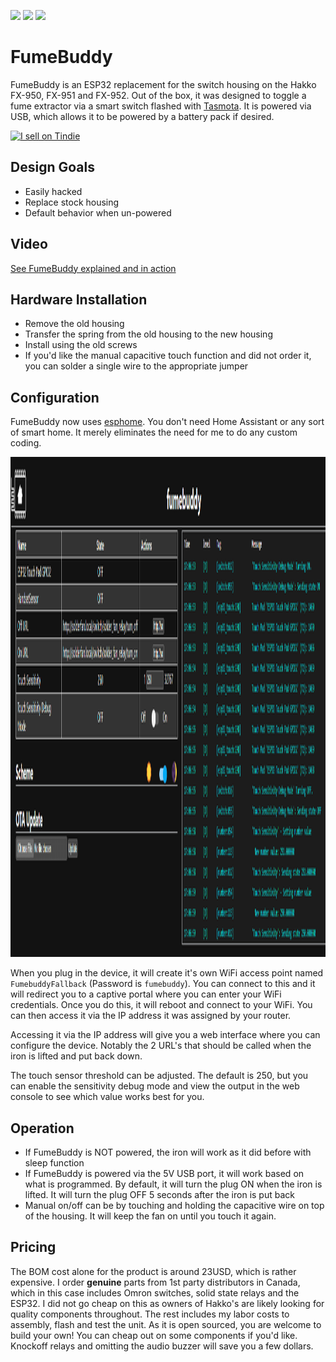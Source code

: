 <img src="https://github.com/gcormier/fumebuddy/blob/master/docs/board-3d.png?raw=true" height="200px" /> <img src="https://github.com/gcormier/fumebuddy/blob/master/docs/back-1.png?raw=true" height="200px" /> <img src="https://github.com/gcormier/fumebuddy/blob/master/docs/back-2.png?raw=true" height="200px" />

# FumeBuddy
FumeBuddy is an ESP32 replacement for the switch housing on the Hakko FX-950, FX-951 and FX-952. Out of the box, it was designed to toggle a fume extractor via a smart switch flashed with [Tasmota](https://tasmota.github.io/docs/#/). It is powered via USB, which allows it to be powered by a battery pack if desired.

<a href="https://www.tindie.com/products/gcormier/fumebuddy"><img src="https://d2ss6ovg47m0r5.cloudfront.net/badges/tindie-mediums.png" alt="I sell on Tindie" width="150" height="78"></a>


## Design Goals
- Easily hacked
- Replace stock housing
- Default behavior when un-powered

## Video
[See FumeBuddy explained and in action](https://www.youtube.com/watch?v=eo5WyHWy1So)

## Hardware Installation
- Remove the old housing
- Transfer the spring from the old housing to the new housing
- Install using the old screws
- If you'd like the manual capacitive touch function and did not order it, you can solder a single wire to the appropriate jumper

## Configuration
FumeBuddy now uses [esphome](https://esphome.io/index.html). You don't need Home Assistant or any sort of smart home. It merely eliminates the need for me to do any custom coding.

<img src="https://github.com/gcormier/fumebuddy/blob/master/docs/esphome_portal.png?raw=true" height="800px" />

When you plug in the device, it will create it's own WiFi access point named `FumebuddyFallback` (Password is `fumebuddy`). You
can connect to this and it will redirect you to a captive portal where you can enter your WiFi credentials. Once you do this, it will reboot and connect to your WiFi. You can then access it via the IP address it was assigned by your router.

Accessing it via the IP address will give you a web interface where you can configure the device. Notably the 2 URL's that should be called when the iron is lifted and put back down.

The touch sensor threshold can be adjusted. The default is 250, but you can enable the sensitivity debug mode and view the output
in the web console to see which value works best for you.

## Operation
- If FumeBuddy is NOT powered, the iron will work as it did before with sleep function
- If FumeBuddy is powered via the 5V USB port, it will work based on what is programmed. By default, it will turn the plug ON when the iron is lifted. It will turn the plug OFF 5 seconds after the iron is put back
- Manual on/off can be by touching and holding the capacitive wire on top of the housing. It will keep the fan on until you touch it again.

## Pricing
The BOM cost alone for the product is around 23USD, which is rather expensive. I order **genuine** parts from 1st party distributors in Canada, which in this case includes Omron switches, solid state relays and the ESP32. I did not go cheap on this as owners of Hakko's are likely looking for quality components throughout. The rest includes my labor costs to assembly, flash and test the unit. As it is open sourced, you are welcome to build your own! You can cheap out on some components if you'd like. Knockoff relays and omitting the audio buzzer will save you a few dollars.
